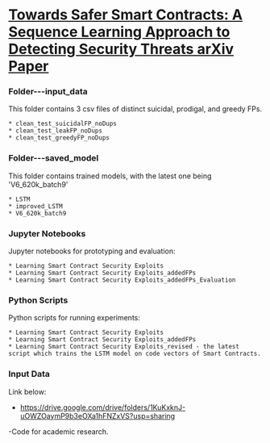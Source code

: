 # [Towards Safer Smart Contracts: A Sequence Learning Approach to Detecting Security Threats arXiv Paper](https://arxiv.org/abs/1811.06632)


### Folder---input_data 
This folder contains 3 csv files of distinct suicidal, prodigal, and greedy FPs.

    * clean_test_suicidalFP_noDups
    * clean_test_leakFP_noDups
    * clean_test_greedyFP_noDups


### Folder---saved_model 
This folder contains trained models, with the latest one being 'V6_620k_batch9'

    * LSTM
    * improved_LSTM
    * V6_620k_batch9 

### Jupyter Notebooks 
Jupyter notebooks for prototyping and evaluation:

    * Learning Smart Contract Security Exploits
    * Learning Smart Contract Security Exploits_addedFPs
    * Learning Smart Contract Security Exploits_addedFPs_Evaluation


### Python Scripts
Python scripts for running experiments:

    * Learning Smart Contract Security Exploits
    * Learning Smart Contract Security Exploits_addedFPs
    * Learning Smart Contract Security Exploits_revised - the latest script which trains the LSTM model on code vectors of Smart Contracts. 


### Input Data
Link below:

* https://drive.google.com/drive/folders/1KuKxknJ-uOWZOaymP9b3eOXa1hFNZxVS?usp=sharing


-Code for academic research.
